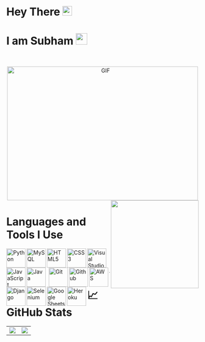 # **Hey There** <img src="https://media.giphy.com/media/hvRJCLFzcasrR4ia7z/giphy.gif" width="25px">
# **I am Subham** <img src="https://emojis.slackmojis.com/emojis/images/1531849430/4246/blob-sunglasses.gif?1531849430" width="30"/>
<br>
<p align="center"> <img alt="GIF" src="https://user-images.githubusercontent.com/72430628/160745933-e9956d51-c2bb-4a31-ba00-b0e85a4724c7.gif" width="500" height="350/">
 <img align='right' src="https://media.giphy.com/media/M9gbBd9nbDrOTu1Mqx/giphy.gif"  width="230"/>
 </p>
 
# **Languages and Tools I Use**
<a href="https://www.python.org" rel="noreferrer">
 <img align="left" alt="Python" width="50px" src="https://www.svgrepo.com/show/354238/python.svg">
</a>
<img align="left" alt="MySQL" width="50px" src="https://cdn.jsdelivr.net/gh/devicons/devicon/icons/mysql/mysql-original.svg">
<img align="left" alt="HTML5" width="50px" src="https://cdn.jsdelivr.net/gh/devicons/devicon/icons/html5/html5-original.svg">
<img align="left" alt="CSS3" width="50px" src="https://cdn.jsdelivr.net/gh/devicons/devicon/icons/css3/css3-original.svg">
<img align="left" alt="Visual Studio Code" width="50px" src="https://cdn.jsdelivr.net/gh/devicons/devicon/icons/vscode/vscode-original.svg"/>
<img align="left" alt="JavaScript" width="50px" src="https://cdn.jsdelivr.net/gh/devicons/devicon/icons/javascript/javascript-original.svg"/>
<img align="left" alt="Java" width="50px" src="https://www.svgrepo.com/show/184143/java.svg" style="padding-right:5px;" />
<img align="left" alt="Git" width="50px" src="https://www.svgrepo.com/show/353778/git.svg"/>
<img align="left" alt="Github" width="50px" src="https://www.svgrepo.com/show/346974/github.svg"/>
<img align="left" alt="AWS" width="50px" src="https://www.svgrepo.com/show/353443/aws.svg"/>
<img align="left" alt="Django" width="50px" src="https://www.svgrepo.com/show/373554/django.svg"/>
<img align="left" alt="Selenium" width="50px" src="https://www.svgrepo.com/show/354321/selenium.svg" />
<img align="left" alt="Google Sheets" width="50px" src="https://www.svgrepo.com/show/223056/sheets-sheet.svg"/>
<img align="left" alt="Heroku" width="50px" src="https://www.svgrepo.com/show/303683/heroku-logo.svg"/>
<br>
</p>
<br>
<hr>

# &#x1f4c8; **GitHub Stats**
<table align='center' height="98%">
  <tr>
    <td>
      <img src="https://github-readme-stats.vercel.app/api?username=subham2728&show_icons=true&theme=gotham&count_private=true" />
      </a>
     </td>
      <td>
      <img src="https://github-readme-stats.vercel.app/api/top-langs/?username=subham2728&theme=gotham&show_icons=true">
      </a>
     </td>
  </tr>
</table>
<hr>


# **Random Dev Joke** <img src="https://user-images.githubusercontent.com/72430628/160804711-e506b230-1b6b-4dd5-a13c-09c56a40bc2e.gif" width="30px"/>
<table align='center'>
  <tr>
    <td>
      <img src="https://readme-jokes.vercel.app/api?hideBorder&qColor=%232aa789&aColor=%2398d0cd&bgColor=%230c1014" alt="Jokes Card" /></p>
     </td>
  </tr>
<hr>

</table>

<hr>

